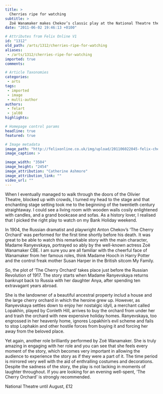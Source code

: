 ```yaml
---
title: >
  Cherries ripe for watching
subtitle: >
  Zoë Wanamaker makes Chekov’s classic play at the National Theatre the pick of the crop
date: "2011-06-02 19:46:13 +0100"

# Attributes from Felix Online V1
id: "1312"
old_path: /arts/1312/cherries-ripe-for-watching
aliases:
 - /arts/1312/cherries-ripe-for-watching
imported: true
comments:

# Article Taxonomies
categories:
 - arts
tags:
 - imported
 - image
 - multi-author
authors:
 - felart
 - jal08
highlights:

# Homepage control params
headline: true
featured: true

# Image metadata
image_path: "http://felixonline.co.uk/img/upload/201106022045-felix-cherryorchard5-2.jpg"
image_caption: >

image_width: "3504"
image_height: "2454"
image_attribution: "Catherine Ashmore"
image_attribution_link: ""
video_url: ""
---
```


When I eventually managed to walk through the doors of the Olivier Theatre, blocked up with crowds, I turned my head to the stage and that enchanting stage setting took me to the beginning of the twentieth century straightaway. I could see a living room with wooden walls cosily enlightened with candles, and a grand bookcase and sofas. As a history lover, I realised that I picked the right play to watch on my Bank Holiday weekend.

In 1904, the Russian dramatist and playwright Anton Chekov’s ‘The Cherry Orchard’ was performed for the first time shortly before his death. It was great to be able to watch this remarkable story with the main character, Madame Ranyevskaya, portrayed so ably by the well-known actress Zoë Wanamaker CBE. I am sure you are all familiar with the cheerful face of Wanamaker from her famous roles, think Madame Hooch in Harry Potter and the control freak mother Susan Harper in the British sitcom My Family.

So, the plot of ‘The Cherry Orchard’ takes place just before the Russian Revolution of 1917. The story starts when Madame Ranyevskaya returns bankrupt back to Russia with her daughter Anya, after spending ten extravagant years abroad.

She is the landowner of a beautiful ancestral property includ a house and the large cherry orchard in which the heroine grew up. However, as Ranyevskaya settles down to enjoy her nostalgic idyll, a merchant called Lopakhin, played by Conleth Hill, arrives to buy the orchard from under her and trash the orchard with new expensive holiday homes. Ranyevskaya, too engrossed in her heavenly home, ignores Lopakhin’s evil scheme and fails to stop Lophakin and other hostile forces from buying it and forcing her away from the beloved place.

Yet again, another role brilliantly performed by Zoë Wanamaker. She is truly amazing in engaging with her role and you can see that she feels every moment of the story, which becomes very important in allowing the audience to experience the story as if they were a part of it. The time period is mirrored very well with the aid of enthralling costumes and decorations. Despite the sadness of the story, the play is not lacking in moments of laughter throughout. If you are looking for an evening well-spent, ‘The Cherry Orchard’ is strongly recommended.

National Theatre until August, £12
